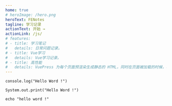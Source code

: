 ```yaml
---
home: true
# heroImage: /hero.png
heroText: FENotes
tagline: 学习记录
actionText: 开始 →
actionLink: /js/
# features:
# - title: 学习笔记
#   details: 日常问题记录。
# - title: Vue学习
#   details: Vue学习记录。
# - title: 高性能
#   details: VuePress 为每个页面预渲染生成静态的 HTML，同时在页面被加载的时候，将作为 SPA 运行。
---
```


```js{1}
console.log("Hello Word !")
```

```java{1}
System.out.print("Hello Word !")
```

```sh{1}
echo "hello word !"
```
